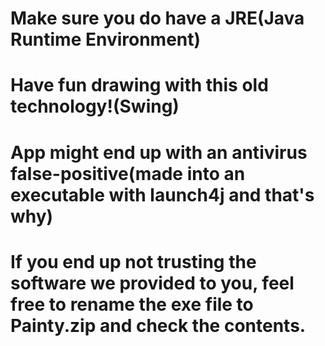 # Make sure you do have a JRE(Java Runtime Environment)
# Have fun drawing with this old technology!(Swing)
# App might end up with an antivirus false-positive(made into an executable with launch4j and that's why)
# If you end up not trusting the software we provided to you, feel free to rename the exe file to Painty.zip and check the contents.
